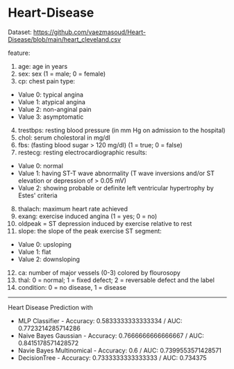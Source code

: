 # Heart-Disease
Dataset: https://github.com/vaezmasoud/Heart-Disease/blob/main/heart_cleveland.csv

feature:
1.	age: age in years
2.	sex: sex (1 = male; 0 = female)
3.	cp: chest pain type:
+ Value 0: typical angina
+ Value 1: atypical angina
+ Value 2: non-anginal pain
+ Value 3: asymptomatic
4.	trestbps: resting blood pressure (in mm Hg on admission to the hospital)
5.	chol: serum cholestoral in mg/dl
6.	fbs: (fasting blood sugar > 120 mg/dl) (1 = true; 0 = false)
7.	restecg: resting electrocardiographic results:
+ Value 0: normal
+ Value 1: having ST-T wave abnormality (T wave inversions and/or ST elevation or depression of > 0.05 mV)
+ Value 2: showing probable or definite left ventricular hypertrophy by Estes' criteria
8.	thalach: maximum heart rate achieved
9.	exang: exercise induced angina (1 = yes; 0 = no)
10.	oldpeak = ST depression induced by exercise relative to rest
11.	slope: the slope of the peak exercise ST segment:
+ Value 0: upsloping
+ Value 1: flat
+ Value 2: downsloping
12.	ca: number of major vessels (0-3) colored by flourosopy
13.	thal: 0 = normal; 1 = fixed defect; 2 = reversable defect
and the label
14.	condition: 0 = no disease, 1 = disease
----------------------------------
Heart Disease Prediction with
+ MLP Classifier - Accuracy: 0.5833333333333334 / AUC: 0.7723214285714286
+ Naive Bayes Gaussian - Accuracy: 0.7666666666666667 / AUC: 0.8415178571428572
+ Navie Bayes Multinomical - Accuracy: 0.6 / AUC: 0.7399553571428571
+ DecisionTree - Accuracy: 0.7333333333333333 / AUC: 0.734375
